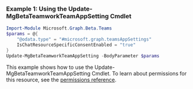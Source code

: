 ### Example 1: Using the Update-MgBetaTeamworkTeamAppSetting Cmdlet
```powershell
Import-Module Microsoft.Graph.Beta.Teams
$params = @{
	"@odata.type" = "#microsoft.graph.teamsAppSettings"
	IsChatResourceSpecificConsentEnabled = "true"
}
Update-MgBetaTeamworkTeamAppSetting -BodyParameter $params
```
This example shows how to use the Update-MgBetaTeamworkTeamAppSetting Cmdlet.
To learn about permissions for this resource, see the [permissions reference](/graph/permissions-reference).
